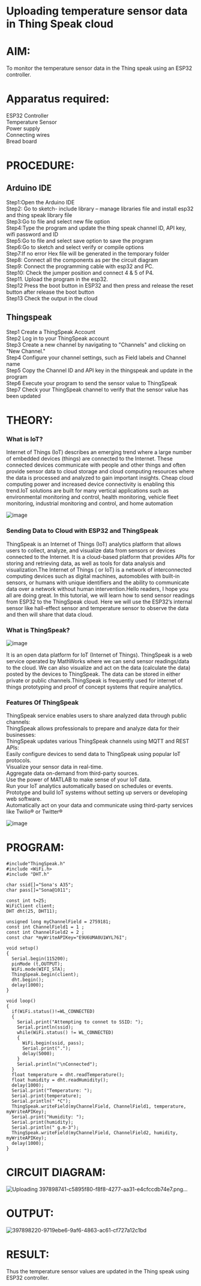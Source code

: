 # Uploading temperature sensor data in Thing Speak cloud

# AIM:
To monitor the temperature sensor data in the Thing speak using an ESP32 controller.

# Apparatus required:
ESP32 Controller  </br>
Temperature Sensor </br>
Power supply </br>
Connecting wires </br>
Bread board </br>

# PROCEDURE:
## Arduino IDE
Step1:Open the Arduino IDE </br>
Step2: Go to sketch- include library – manage libraries file and install esp32 and thing speak library file </br>
Step3:Go to file and select new file option </br>
Step4:Type the program and update the thing speak channel ID, API key, wifi password and ID </br>
Step5:Go to file and select save option to save the program </br>
Step6:Go to sketch and select verify or compile options </br>
Step7:If no error Hex file will be generated in the temporary folder </br>
Step8: Connect all the components as per the circuit diagram </br>
Step9: Connect the programming cable with esp32 and PC.  </br>
Step10: Check the jumper position and connect 4 & 5 of P4.  </br>
Step11. Upload the program in the esp32. </br>
Step12 Press the boot button in ESP32 and then press and release the reset button after release the boot button </br>
Step13 Check the output in the cloud </br>

## Thingspeak

Step1 Create a ThingSpeak Account </br>
Step2 Log in to your ThingSpeak account </br>
Step3 Create a new channel by navigating to "Channels" and clicking on "New Channel." </br>
Step4 Configure your channel settings, such as Field labels and Channel name </br>
Step5 Copy the Channel ID and API key in the thingspeak and update in the program </br>
Step6 Execute your program to send the sensor value to ThingSpeak </br>
Step7 Check your ThingSpeak channel to verify that the sensor value has been updated </br>

# THEORY:

### What is IoT?

Internet of Things (IoT) describes an emerging trend where a large number of embedded devices (things) are connected to the Internet. These connected devices communicate with people and other things and often provide sensor data to cloud storage and cloud computing resources where the data is processed and analyzed to gain important insights. Cheap cloud computing power and increased device connectivity is enabling this trend.IoT solutions are built for many vertical applications such as environmental monitoring and control, health monitoring, vehicle fleet monitoring, industrial monitoring and control, and home automation

![image](https://user-images.githubusercontent.com/71547910/235334044-c01d4261-d46f-4f62-b07f-72a7b6fce5d5.png)

### Sending Data to Cloud with ESP32 and ThingSpeak

ThingSpeak is an Internet of Things (IoT) analytics platform that allows users to collect, analyze, and visualize data from sensors or devices connected to the Internet. It is a cloud-based platform that provides APIs for storing and retrieving data, as well as tools for data analysis and visualization.The Internet of Things ( or IoT) is a network of interconnected computing devices such as digital machines, automobiles with built-in sensors, or humans with unique identifiers and the ability to communicate data over a network without human intervention.Hello readers, I hope you all are doing great. In this tutorial, we will learn how to send sensor readings from ESP32 to the ThingSpeak cloud. Here we will use the ESP32’s internal sensor like hall-effect sensor and temperature sensor to observe the data and then will share that data cloud.

### What is ThingSpeak?

![image](https://user-images.githubusercontent.com/71547910/235333909-29d2e831-9fe5-4afd-b18d-f1e5d2e32518.png)

It is an open data platform for IoT (Internet of Things). ThingSpeak is a web service operated by MathWorks where we can send sensor readings/data to the cloud. We can also visualize and act on the data (calculate the data) posted by the devices to ThingSpeak. The data can be stored in either private or public channels.ThingSpeak is frequently used for internet of things prototyping and proof of concept systems that require analytics.

### Features Of ThingSpeak

ThingSpeak service enables users to share analyzed data through public channels: </br>
ThingSpeak allows professionals to prepare and analyze data for their businesses: </br>
ThingSpeak updates various ThingSpeak channels using MQTT and REST APIs: </br>
Easily configure devices to send data to ThingSpeak using popular IoT protocols. </br>
Visualize your sensor data in real-time. </br>
Aggregate data on-demand from third-party sources. </br>
Use the power of MATLAB to make sense of your IoT data. </br>
Run your IoT analytics automatically based on schedules or events. </br>
Prototype and build IoT systems without setting up servers or developing web software.</br>
Automatically act on your data and communicate using third-party services like Twilio® or Twitter®</br>

![image](https://user-images.githubusercontent.com/71547910/235334056-3ba9579f-2f62-43b1-a714-8fde6cf9ef32.png)


# PROGRAM:

    #include"ThingSpeak.h"
    #include <WiFi.h>
    #include "DHT.h"
    
    char ssid[]="Sona's A35";
    char pass[]="Sona@1011";
    
    const int t=25;
    WiFiClient client;
    DHT dht(25, DHT11);
    
    unsigned long myChannelField = 2759181;
    const int ChannelField1 = 1 ; 
    const int ChannelField2 = 2 ;
    const char *myWriteAPIKey="E9U6UMA0U1WYL76I";
    
    void setup()
    {
      Serial.begin(115200);
      pinMode (t,OUTPUT);
      WiFi.mode(WIFI_STA);
      ThingSpeak.begin(client);
      dht.begin();
      delay(1000);
    }
    
    void loop()
    {
      if(WiFi.status()!=WL_CONNECTED)
      {
        Serial.print("Attempting to connet to SSID: "); 
        Serial.println(ssid);
        while(WiFi.status() != WL_CONNECTED)
        {
          WiFi.begin(ssid, pass);
          Serial.print(".");
          delay(5000);
        }
        Serial.println("\nConnected");
      }
      float temperature = dht.readTemperature();
      float humidity = dht.readHumidity();
      delay(1000);
      Serial.print("Temperature: ");
      Serial.print(temperature);
      Serial.println(" *C");
      ThingSpeak.writeField(myChannelField, ChannelField1, temperature, myWriteAPIKey);
      Serial.print("Humidity: ");
      Serial.print(humidity);
      Serial.println(" g.m-3");
      ThingSpeak.writeField(myChannelField, ChannelField2, humidity, myWriteAPIKey);
      delay(1000);
    }

# CIRCUIT DIAGRAM:
![Uploading 397898741-c5895f80-f8f8-4277-aa31-e4cfccdb74e7.png…]()

# OUTPUT:
![397898220-9719ebe6-9af6-4863-ac61-cf727a12c1bd](https://github.com/user-attachments/assets/8a349015-70a0-4c46-bd71-9e20d1f38487)


# RESULT:

Thus the temperature sensor values are updated in the Thing speak using ESP32 controller.

